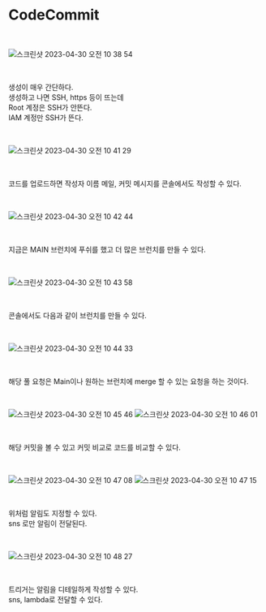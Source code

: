 # CodeCommit

<br>

![스크린샷 2023-04-30 오전 10 38 54](https://user-images.githubusercontent.com/81137234/235331436-ac0ee6c2-4c84-4a43-8efe-ab6939a155fc.png)


<br>

생성이 매우 간단하다.  
생성하고 나면 SSH, https 등이 뜨는데  
Root 계정은 SSH가 안뜬다.  
IAM 계정만 SSH가 뜬다.

<br>

![스크린샷 2023-04-30 오전 10 41 29](https://user-images.githubusercontent.com/81137234/235331497-5a561692-b727-412c-b176-5499565df96b.png)

<br>

코드를 업로드하면 작성자 이름 메일, 커밋 메시지를 콘솔에서도 작성할 수 있다.

<br>

![스크린샷 2023-04-30 오전 10 42 44](https://user-images.githubusercontent.com/81137234/235331522-9ff92208-26a8-40c7-81eb-c9b9a8bebc78.png)

<br>

지금은 MAIN 브런치에 푸쉬를 했고 더 많은 브런치를 만들 수 있다.

<br>

![스크린샷 2023-04-30 오전 10 43 58](https://user-images.githubusercontent.com/81137234/235331558-95970895-16b4-46c7-89fb-3051d467b5fd.png)

<br>

콘솔에서도 다음과 같이 브런치를 만들 수 있다.

<br>

![스크린샷 2023-04-30 오전 10 44 33](https://user-images.githubusercontent.com/81137234/235331572-a599146f-9eed-40f6-afa3-d030656b314f.png)

<br>

해당 풀 요청은 Main이나 원하는 브런치에 merge 할 수 있는 요청을 하는 것이다.

<br>

![스크린샷 2023-04-30 오전 10 45 46](https://user-images.githubusercontent.com/81137234/235331606-a7721dfa-cadb-49d4-b086-fb7ec20432d0.png)
![스크린샷 2023-04-30 오전 10 46 01](https://user-images.githubusercontent.com/81137234/235331609-931e9bf0-228c-4abc-bbf1-608037537582.png)

<br>

해당 커밋을 볼 수 있고 커밋 비교로 코드를 비교할 수 있다.

<br>

![스크린샷 2023-04-30 오전 10 47 08](https://user-images.githubusercontent.com/81137234/235331632-8d9f5db0-cabc-45ab-a54c-1a25fbac14d8.png)
![스크린샷 2023-04-30 오전 10 47 15](https://user-images.githubusercontent.com/81137234/235331634-150ad201-d18f-4e84-b67e-7bfcf167d261.png)

<br>

위처럼 알림도 지정할 수 있다.  
sns 로만 알림이 전달된다.

<br>

![스크린샷 2023-04-30 오전 10 48 27](https://user-images.githubusercontent.com/81137234/235331668-890aba00-95c5-476c-a459-ad8e9205fb56.png)

<br>

트리거는 알림을 디테일하게 작성할 수 있다.  
sns, lambda로 전달할 수 있다.

<br>